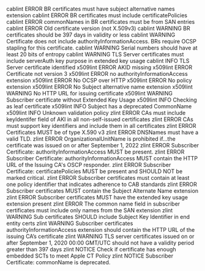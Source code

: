 cablint	ERROR	BR certificates must have subject alternative names extension
cablint	ERROR	BR certificates must include certificatePolicies
cablint	ERROR	commonNames in BR certificates must be from SAN entries
cablint	ERROR	Old certificate version (not X.509v3)
cablint	WARNING	BR certificates should be 397 days in validity or less
cablint	WARNING	Certificate does not include authorityInformationAccess. BRs require OCSP stapling for this certificate.
cablint	WARNING	Serial numbers should have at least 20 bits of entropy
cablint	WARNING	TLS Server certificates must include serverAuth key purpose in extended key usage
cablint	INFO	TLS Server certificate identified
x509lint	ERROR	AKID missing
x509lint	ERROR	Certificate not version 3
x509lint	ERROR	no authorityInformationAccess extension
x509lint	ERROR	No OCSP over HTTP
x509lint	ERROR	No policy extension
x509lint	ERROR	No Subject alternative name extension
x509lint	WARNING	No HTTP URL for issuing certificate
x509lint	WARNING	Subscriber certificate without Extended Key Usage
x509lint	INFO	Checking as leaf certificate
x509lint	INFO	Subject has a deprecated CommonName
x509lint	INFO	Unknown validation policy
zlint	ERROR	CAs must include keyIdentifer field of AKI in all non-self-issued certificates
zlint	ERROR	CAs must support key identifiers and include them in all certificates
zlint	ERROR	Certificates MUST be of type X.590 v3
zlint	ERROR	DNSNames must have a valid TLD.
zlint	ERROR	OrganizationalUnitName is prohibited if...the certificate was issued on or after September 1, 2022
zlint	ERROR	Subscriber Certificate: authorityInformationAccess MUST be present.
zlint	ERROR	Subscriber Certificate: authorityInformationAccess MUST contain the HTTP URL of the Issuing CA's OSCP responder.
zlint	ERROR	Subscriber Certificate: certificatePolicies MUST be present and SHOULD NOT be marked critical.
zlint	ERROR	Subscriber certificates must contain at least one policy identifier that indicates adherence to CAB standards
zlint	ERROR	Subscriber certificates MUST contain the Subject Alternate Name extension
zlint	ERROR	Subscriber certificates MUST have the extended key usage extension present
zlint	ERROR	The common name field in subscriber certificates must include only names from the SAN extension
zlint	WARNING	Sub certificates SHOULD include Subject Key Identifier in end entity certs
zlint	WARNING	Subscriber certificates authorityInformationAccess extension should contain the HTTP URL of the issuing CA’s certificate
zlint	WARNING	TLS server certificates issued on or after September 1, 2020 00:00 GMT/UTC should not have a validity period greater than 397 days
zlint	NOTICE	Check if certificate has enough embedded SCTs to meet Apple CT Policy
zlint	NOTICE	Subscriber Certificate: commonName is deprecated.
